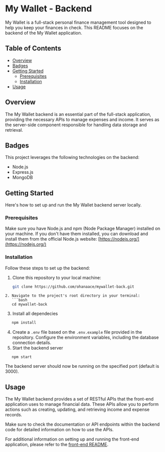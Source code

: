 # My Wallet - Backend

My Wallet is a full-stack personal finance management tool designed to help you keep your finances in check. This README focuses on the backend of the My Wallet application.

## Table of Contents

- [Overview](#overview)
- [Badges](#badges)
- [Getting Started](#getting-started)
  - [Prerequisites](#prerequisites)
  - [Installation](#installation)
- [Usage](#usage)

## Overview

The My Wallet backend is an essential part of the full-stack application, providing the necessary APIs to manage expenses and income. It serves as the server-side component responsible for handling data storage and retrieval.

## Badges

This project leverages the following technologies on the backend:

- Node.js
- Express.js
- MongoDB

## Getting Started

Here's how to set up and run the My Wallet backend server locally.

### Prerequisites

Make sure you have Node.js and npm (Node Package Manager) installed on your machine. If you don't have them installed, you can download and install them from the official Node.js website: [https://nodejs.org/](https://nodejs.org/)

### Installation

Follow these steps to set up the backend:

1. Clone this repository to your local machine:

   ```bash
   git clone https://github.com/ohanaace/mywallet-back.git
```
2. Navigate to the project's root directory in your terminal:
   ```bash
   cd mywallet-back
   ```
3. Install all dependecies
 ```bash
    npm install
```
4. Create a ``.env`` file based on the ``.env.example`` file provided in the repository. Configure the environment variables, including the database connection details.
1. Start the backend server
 ```bash
    npm start
```

The backend server should now be running on the specified port (default is 3000).

## Usage

The My Wallet backend provides a set of RESTful APIs that the front-end application uses to manage financial data. These APIs allow you to perform actions such as creating, updating, and retrieving income and expense records.

Make sure to check the documentation or API endpoints within the backend code for detailed information on how to use the APIs.

For additional information on setting up and running the front-end application, please refer to the [front-end README](https://github.com/ohanaace/mywallet-front/blob/main/README.md).